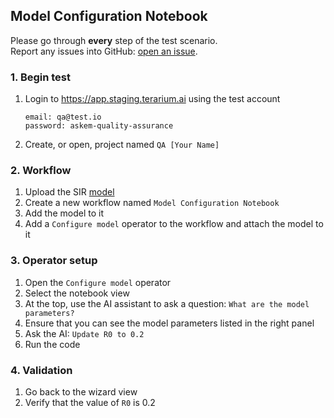## Model Configuration Notebook
Please go through __every__ step of the test scenario.\
Report any issues into GitHub: [open an issue](https://github.com/DARPA-ASKEM/terarium/issues/new?assignees=&labels=bug%2C+Q%26A&template=qa-issue.md&title=%5BBUG%5D%3A+).

### 1. Begin test
1. Login to https://app.staging.terarium.ai using the test account
    ```
    email: qa@test.io
    password: askem-quality-assurance
    ```
2. Create, or open, project named `QA [Your Name]`

### 2. Workflow
1. Upload the SIR [model](https://drive.google.com/file/d/1eXlvpBfMmhrfC0xUXfuz0s_19gi-Rird/view?usp=drive_link)
3. Create a new workflow named `Model Configuration Notebook`
4. Add the model to it
5. Add a `Configure model` operator to the workflow and attach the model to it

### 3. Operator setup
1. Open the `Configure model` operator
2. Select the notebook view
3. At the top, use the AI assistant to ask a question: `What are the model parameters?`
4. Ensure that you can see the model parameters listed in the right panel
6. Ask the AI: `Update R0 to 0.2`
7. Run the code

### 4. Validation
1. Go back to the wizard view
2. Verify that the value of `R0` is 0.2
